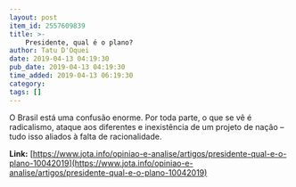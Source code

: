 ```yaml
---
layout: post
item_id: 2557609839
title: >-
    Presidente, qual é o plano?
author: Tatu D'Oquei
date: 2019-04-13 04:19:30
pub_date: 2019-04-13 04:19:30
time_added: 2019-04-13 06:19:30
category: 
tags: []
---
```


O Brasil está uma confusão enorme. Por toda parte, o que se vê é radicalismo, ataque aos diferentes e inexistência de um projeto de nação – tudo isso aliados à falta de racionalidade.

**Link:** [https://www.jota.info/opiniao-e-analise/artigos/presidente-qual-e-o-plano-10042019](https://www.jota.info/opiniao-e-analise/artigos/presidente-qual-e-o-plano-10042019)

